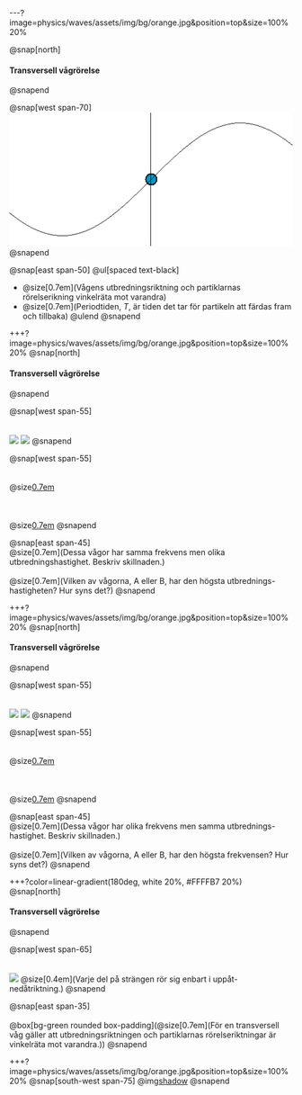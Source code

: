 ---?image=physics/waves/assets/img/bg/orange.jpg&position=top&size=100% 20%

@snap[north]
#### Transversell vågrörelse
@snapend

@snap[west span-70]
![span-70](physics/waves/assets/img/simple_harmonic_motion_animation.gif)
@snapend

@snap[east span-50]
@ul[spaced text-black]
- @size[0.7em](Vågens utbredningsriktning och partiklarnas rörelserikning vinkelräta mot varandra)
- @size[0.7em](Periodtiden, $T$, är tiden det tar för partikeln att färdas fram och tillbaka)
@ulend
@snapend

+++?image=physics/waves/assets/img/bg/orange.jpg&position=top&size=100% 20%
@snap[north]
#### Transversell vågrörelse
@snapend

@snap[west span-55]
<br><br><br>
![](https://cloudheaven.se/~nikodemus/shared/waveslides/TravellingWaveSpeed1.gif)
![](https://cloudheaven.se/~nikodemus/shared/waveslides/TravellingWaveSpeed2.gif)
@snapend

@snap[west span-55]
<br><br><br>
@size[0.7em](A)
<br><br><br><br>
@size[0.7em](B)
@snapend

@snap[east span-45]
<br>
@size[0.7em](Dessa vågor har samma frekvens men olika utbredningshastighet. Beskriv skillnaden.)
<br><br>
@size[0.7em](Vilken av vågorna, A eller B, har den högsta utbrednings-hastigheten? Hur syns det?)
@snapend

+++?image=physics/waves/assets/img/bg/orange.jpg&position=top&size=100% 20%
@snap[north]
#### Transversell vågrörelse
@snapend

@snap[west span-55]
<br><br><br>
![](https://cloudheaven.se/~nikodemus/shared/waveslides/TravellingWaveHighFreq.gif)
![](https://cloudheaven.se/~nikodemus/shared/waveslides/TravellingWaveSpeed1.gif)
@snapend

@snap[west span-55]
<br><br><br>
@size[0.7em](A)
<br><br><br><br>
@size[0.7em](B)
@snapend

@snap[east span-45]
<br>
@size[0.7em](Dessa vågor har olika frekvens men samma utbrednings-hastighet. Beskriv skillnaden.)
<br><br>
@size[0.7em](Vilken av vågorna, A eller B, har den högsta frekvensen? Hur syns det?)
@snapend

+++?color=linear-gradient(180deg, white 20%, #FFFFB7 20%)
@snap[north]
#### Transversell vågrörelse
@snapend

@snap[west span-65]
<br><br><br>
![](https://cloudheaven.se/~nikodemus/shared/waveslides/TravellingWave.gif)
@size[0.4em](Varje del på strängen rör sig enbart i uppåt- nedåtriktning.)
@snapend

@snap[east span-35]
<br><br>
@box[bg-green rounded box-padding](@size[0.7em](För en transversell våg gäller att utbredningsriktningen och partiklarnas rörelseriktningar är vinkelräta mot varandra.))
@snapend

+++?image=physics/waves/assets/img/bg/orange.jpg&position=top&size=100% 20%
@snap[south-west span-75]
@img[shadow](physics/waves/assets/img/Surface_waves-1024.jpg)
@snapend
